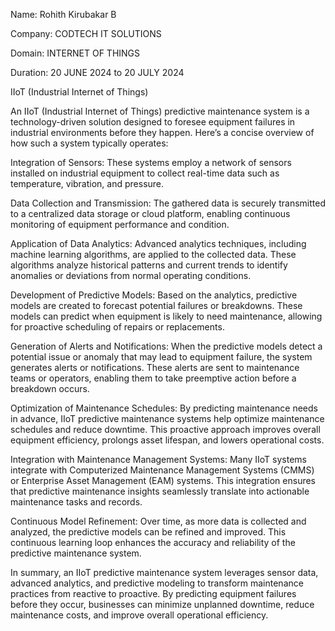 Name: Rohith Kirubakar B

Company: CODTECH IT SOLUTIONS

Domain: INTERNET OF THINGS

Duration: 20 JUNE 2024 to 20 JULY 2024

IIoT (Industrial Internet of Things)

An IIoT (Industrial Internet of Things) predictive maintenance system is a technology-driven solution designed to foresee equipment failures in industrial environments before they happen. Here’s a concise overview of how such a system typically operates:

Integration of Sensors: These systems employ a network of sensors installed on industrial equipment to collect real-time data such as temperature, vibration, and pressure.

Data Collection and Transmission: The gathered data is securely transmitted to a centralized data storage or cloud platform, enabling continuous monitoring of equipment performance and condition.

Application of Data Analytics: Advanced analytics techniques, including machine learning algorithms, are applied to the collected data. These algorithms analyze historical patterns and current trends to identify anomalies or deviations from normal operating conditions.

Development of Predictive Models: Based on the analytics, predictive models are created to forecast potential failures or breakdowns. These models can predict when equipment is likely to need maintenance, allowing for proactive scheduling of repairs or replacements.

Generation of Alerts and Notifications: When the predictive models detect a potential issue or anomaly that may lead to equipment failure, the system generates alerts or notifications. These alerts are sent to maintenance teams or operators, enabling them to take preemptive action before a breakdown occurs.

Optimization of Maintenance Schedules: By predicting maintenance needs in advance, IIoT predictive maintenance systems help optimize maintenance schedules and reduce downtime. This proactive approach improves overall equipment efficiency, prolongs asset lifespan, and lowers operational costs.

Integration with Maintenance Management Systems: Many IIoT systems integrate with Computerized Maintenance Management Systems (CMMS) or Enterprise Asset Management (EAM) systems. This integration ensures that predictive maintenance insights seamlessly translate into actionable maintenance tasks and records.

Continuous Model Refinement: Over time, as more data is collected and analyzed, the predictive models can be refined and improved. This continuous learning loop enhances the accuracy and reliability of the predictive maintenance system.

In summary, an IIoT predictive maintenance system leverages sensor data, advanced analytics, and predictive modeling to transform maintenance practices from reactive to proactive. By predicting equipment failures before they occur, businesses can minimize unplanned downtime, reduce maintenance costs, and improve overall operational efficiency.
